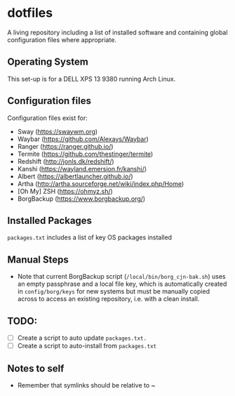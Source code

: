 # dotfiles

A living repository including a list of installed software and containing global configuration files where appropriate.

## Operating System

This set-up is for a DELL XPS 13 9380 running Arch Linux.

## Configuration files

Configuration files exist for:
* Sway (https://swaywm.org)
* Waybar (https://github.com/Alexays/Waybar)
* Ranger (https://ranger.github.io/)
* Termite (https://github.com/thestinger/termite)
* Redshift (http://jonls.dk/redshift/)
* Kanshi (https://wayland.emersion.fr/kanshi/)
* Albert (https://albertlauncher.github.io/)
* Artha (http://artha.sourceforge.net/wiki/index.php/Home)
* [Oh My] ZSH (https://ohmyz.sh/)
* BorgBackup (https://www.borgbackup.org/)

## Installed Packages

`packages.txt` includes a list of key OS packages installed

## Manual Steps

* Note that current BorgBackup script (`/local/bin/borg_cjn-bak.sh`) uses an empty passphrase and a local file key, which is automatically created in `config/borg/keys` for new systems but must be manually copied across to access an existing repository, i.e. with a clean install.

## TODO:

-[ ] Create a script to auto update `packages.txt.`
-[ ] Create a script to auto-install from `packages.txt`

## Notes to self

* Remember that symlinks should be relative to ~
